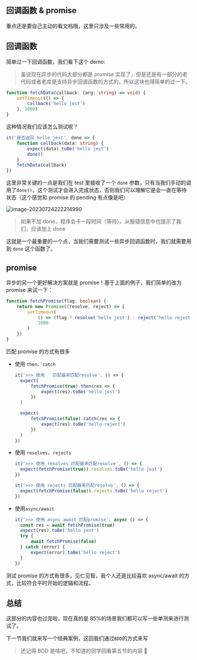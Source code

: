 ## 回调函数 & promise

重点还是要自己主动的看文档哦，这里只涉及一些常用的。

## 回调函数

简单过一下回调函数，我们看下这个 demo:

> 虽说现在异步的代码大部分都是 promise 实现了，但是还是有一部分的老代码或者老库是支持异步回调函数的方式的，所以这块也得简单的过一下。

```ts
function fetchData(callback: (arg: string) => void) {
	setTimeout(() => {
		callback('hello jest')
	}, 1000)
}
```

这种情况我们应该怎么测试呢？

```ts
it('是否返回 hello jest', done => {
	function callback(data: string) {
		expect(data).toBe('hello jest')
		done()
	}
	fetchData(callback)
})
```

这里非常关键的一点是我们在 test 里接收了一个 `done` 参数，只有当我们手动的调用了`done()`，这个测试才会进入完成状态，否则我们可以理解它是会一直在等待状态（这个感觉和 promise 的 pending 有点像是吧）

![image-20230724222214990](https://image.jimmyxuexue.top/img/202307242222095.png)

> 如果不加 done，程序会卡一段时间（等待）。从报错信息中也提示了我们，应该加上 done

这就是一个最重要的一个点，当我们需要测试一些异步回调函数时，我们就需要用到 `done` 这个函数了。

## promise

异步的另一个更好解决方案就是 promise！基于上面的例子，我们简单的改为 promise 来试一下：

```ts
function fetchPromise(flag: boolean) {
	return new Promise((resolve, reject) => {
		setTimeout(
			() => (flag ? resolve('hello jest') : reject('hello reject')),
			1000
		)
	})
}
```

匹配 promise 的方式有很多

- 使用 `then`、`catch`

  ```ts
  it('>>> 使用   匹配器来匹配resolve', () => {
  	expect(
  		fetchPromise(true).then(res => {
  			expect(res).toBe('hello jest')
  		})
  	)

  	expect(
  		fetchPromise(false).catch(res => {
  			expect(res).toBe('hello reject')
  		})
  	)
  })
  ```

- 使用 `resolves`、`rejects`

  ```ts
  it('>>> 使用 resolves 匹配器来匹配resolve', () => {
  	expect(fetchPromise(true)).resolves.toBe('hello jest')
  })

  it('>>> 使用 rejects 匹配器来匹配resolve', () => {
  	expect(fetchPromise(false)).rejects.toBe('hello reject')
  })
  ```

- 使用`async/await`

  ```ts
  it('>>> 使用 async await 匹配promise', async () => {
  	const res = await fetchPromise(true)
  	expect(res).toBe('hello jest')
  	try {
  		await fetchPromise(false)
  	} catch (error) {
  		expect(error).toBe('hello reject')
  	}
  })
  ```

测试 promise 的方式有很多，见仁见智，我个人还是比较喜欢 async/await 的方式，比较符合平时开始的逻辑和流程。

## 总结

这部分的内容也过完啦，现在真的是 85%的场景我们都可以写一些单测来进行测试了。

下一节我们就来写一个经典案例，这回我们通过`BDD`的方式来写

> 还记得 BDD 是啥吧，不知道的同学回看第五节的内容 🤭
